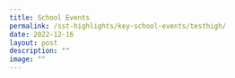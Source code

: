```yaml
---
title: School Events
permalink: /sst-highlights/key-school-events/testhigh/
date: 2022-12-16
layout: post
description: ""
image: ""
---
```


